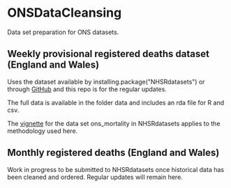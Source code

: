 # ONSDataCleansing
Data set preparation for ONS datasets.

## Weekly provisional registered deaths dataset (England and Wales)
Uses the dataset available by installing.package("NHSRdatasets") or through [GitHub](https://github.com/nhs-r-community/NHSRdatasets) and this repo is for the regular updates. 

The full data is available in the folder data and includes an rda file for R and csv.

The [vignette](https://nhs-r-community.github.io/NHSRdatasets/articles/ons_mortality.html) for the data set ons_mortality in NHSRdatasets applies to the methodology used here.

## Monthly registered deaths (England and Wales)
Work in progress to be submitted to NHSRdatasets once historical data has been cleaned and ordered. Regular updates will remain here.
